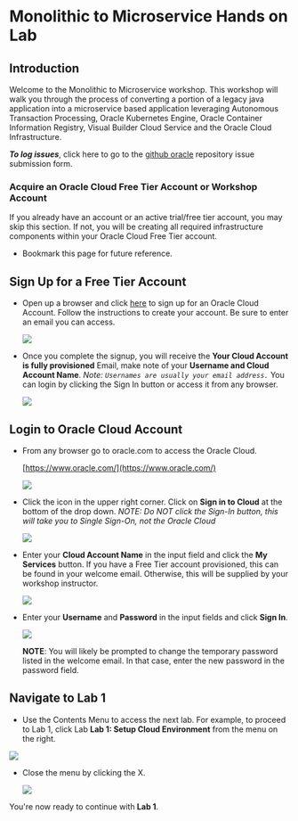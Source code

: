 # Monolithic to Microservice Hands on Lab

## Introduction

Welcome to the Monolithic to Microservice workshop. This workshop will walk you through the process of converting a portion of a legacy java application into a microservice based application leveraging Autonomous Transaction Processing, Oracle Kubernetes Engine, Oracle Container Information Registry, Visual Builder Cloud Service and the Oracle Cloud Infrastructure.

**_To log issues_**, click here to go to the [github oracle](https://github.com/oracle/learning-library/issues/new) repository issue submission form.

### Acquire an Oracle Cloud Free Tier Account or Workshop Account

If you already have an account or an active trial/free tier account, you may skip this section.  If not, you will be creating all required infrastructure components within your Oracle Cloud Free Tier account.

- Bookmark this page for future reference.

## Sign Up for a Free Tier Account

- Open up a browser and click [here](https://myservices.us.oraclecloud.com/mycloud/signup?language=en&sourceType=:ex:tb:::RC_NAMK190418P00033:HOLPythonATP&SC=:ex:tb:::RC_NAMK190418P00033:HOLPythonATP&pcode=NAMK190418P00033) to sign up for an Oracle Cloud Account.
Follow the instructions to create your account.  Be sure to enter an email you can access.  

  ![](images/0/free-tier-account-3.png " ")


- Once you complete the signup, you will receive the **Your Cloud Account is fully provisioned** Email, make note of your **Username and Cloud Account Name**.   *Note: `Usernames are usually your email address.`*  You can login by clicking the Sign In button or access it from any browser.

    ![](images/0/signup-email-provisioned.png " ")

## Login to Oracle Cloud Account

- From any browser go to oracle.com to access the Oracle Cloud.

    [https://www.oracle.com/](https://www.oracle.com/)

    ![](images/0/login-screen.png " ")

- Click the icon in the upper right corner.  Click on **Sign in to Cloud** at the bottom of the drop down.  *NOTE:  Do NOT click the Sign-In button, this will take you to Single Sign-On, not the Oracle Cloud*

    ![](images/0/signup.png " ")    

- Enter your **Cloud Account Name** in the input field and click the **My Services** button. If you have a Free Tier account provisioned, this can be found in your welcome email. Otherwise, this will be supplied by your workshop instructor.

    ![](images/0/login-tenancy.png " ")  

- Enter your **Username** and **Password** in the input fields and click **Sign In**.

    ![](images/0/cloud-login.png " ") 

  **NOTE**: You will likely be prompted to change the temporary password listed in the welcome email. In that case, enter the new password in the password field.

## Navigate to Lab 1

  - Use the Contents Menu to access the next lab. For example, to proceed to Lab 1, click Lab **Lab 1: Setup Cloud Environment** from the menu on the right.

  ![](images/0/WorkshopMenu.png " ")

- Close the menu by clicking the X.

  ![](images/0/Menu.png " ")

You're now ready to continue with **Lab 1**.
